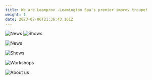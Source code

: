 ```yaml
---
title: We are Leamprov -Leamington Spa's premier improv troupe!
weight: 1
date: 2023-02-06T21:36:43.161Z
---
```

![](/uploads/screenshot_20240423_115836_photos~3.jpg "News")
![](/uploads/screenshot_20240423_114714_instagram~4.jpg "Shows")

![](/uploads/screenshot_20240423_115836_photos~3.jpg "News")

![](/uploads/screenshot_20240423_114714_instagram~4.jpg "Shows")

![](/uploads/screenshot_20240423_110950_photos~3.jpg "Workshops")

![](/uploads/screenshot_20240423_110827_photos~3.jpg "About us")